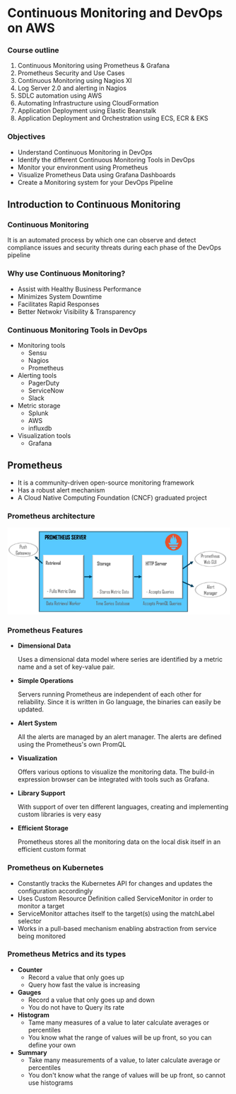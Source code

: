 # Continuous Monitoring and DevOps on AWS

### Course outline
1. Continuous Monitoring using Prometheus & Grafana
2. Prometheus Security and Use Cases
3. Continuous Monitoring using Nagios XI
4. Log Server 2.0 and alerting in Nagios
5. SDLC automation using AWS
6. Automating Infrastructure using CloudFormation
7. Application Deployment using Elastic Beanstalk
8. Application Deployment and Orchestration using ECS, ECR & EKS


### Objectives
- Understand Continuous Monitoring in DevOps
- Identify the different Continuous Monitoring Tools in DevOps
- Monitor your environment using Prometheus
- Visualize Prometheus Data using Grafana Dashboards
- Create a Monitoring system for your DevOps Pipeline


## Introduction to Continuous Monitoring
### Continuous Monitoring
It is an automated process by which one can observe and detect compliance issues and security threats during each phase of the DevOps pipeline

### Why use Continuous Monitoring?
- Assist with Healthy Business Performance
- Minimizes System Downtime
- Facilitates Rapid Responses
- Better Netwokr Visibility & Transparency

### Continuous Monitoring Tools in DevOps
- Monitoring tools
  - Sensu
  - Nagios
  - Prometheus
- Alerting tools
  - PagerDuty
  - ServiceNow
  - Slack
- Metric storage
  - Splunk
  - AWS
  - influxdb
- Visualization tools
  - Grafana


## Prometheus
- It is a community-driven open-source monitoring framework
- Has a robust alert mechanism
- A Cloud Native Computing Foundation (CNCF) graduated project

### Prometheus architecture
![](img/prometheusArchitecture.png)


### Prometheus Features
- **Dimensional Data**

    Uses a dimensional data model where series are identified by a metric name and a set of key-value pair.

- **Simple Operations**

    Servers running Prometheus are independent of each other for reliability. Since it is written in Go language, the binaries can easily be updated.

- **Alert System**

    All the alerts are managed by an alert manager. The alerts are defined using the Prometheus's own PromQL

- **Visualization**

    Offers various options to visualize the monitoring data. The build-in expression browser can be integrated with tools such as Grafana. 

- **Library Support**

    With support of over ten different languages, creating and implementing custom libraries is very easy

- **Efficient Storage**

    Prometheus stores all the monitoring data on the local disk itself in an efficient custom format


### Prometheus on Kubernetes
- Constantly tracks the Kubernetes API for changes and updates the configuration accordingly
- Uses Custom Resource Definition called ServiceMonitor in order to monitor a target
- ServiceMonitor attaches itself to the target(s) using the matchLabel selector
- Works in a pull-based mechanism enabling abstraction from service being monitored

### Prometheus Metrics and its types

- **Counter**
  - Record a value that only goes up
  - Query how fast the value is increasing
- **Gauges**
  - Record a value that only goes up and down
  - You do not have to Query its rate
- **Histogram**
  - Tame many measures of a value to later calculate averages or percentiles
  - You know what the range of values will be up front, so you can define your own
- **Summary**
  - Take many measurements of a value, to later calculate average or percentiles
  - You don't know what the range of values will be up front, so cannot use histograms


